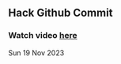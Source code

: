 
 ## Hack Github Commit 
 ### Watch video <a href="https://www.youtube.com">here</a> 
 Sun 19 Nov 2023 
